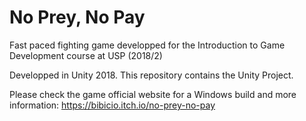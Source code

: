 # No Prey, No Pay
Fast paced fighting game developped for the Introduction to Game Development course at USP (2018/2)

Developped in Unity 2018.
This repository contains the Unity Project.

Please check the game official website for a Windows build and more information: https://bibicio.itch.io/no-prey-no-pay
